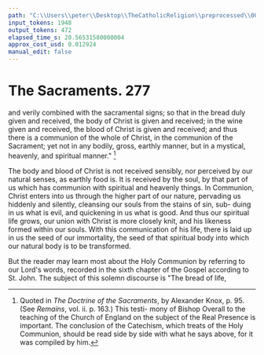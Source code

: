 ```yaml
---
path: "C:\\Users\\peter\\Desktop\\TheCatholicReligion\\preprocessed\\00294.jpg"
input_tokens: 1948
output_tokens: 472
elapsed_time_s: 20.56531580000004
approx_cost_usd: 0.012924
manual_edit: false
---
```

# The Sacraments. 277

and verily combined with the sacramental signs;
so that in the bread duly given and received,
the body of Christ is given and received; in
the wine given and received, the blood of Christ
is given and received; and thus there is a
communion of the whole of Christ, in the
communion of the Sacrament; yet not in any
bodily, gross, earthly manner, but in a mystical,
heavenly, and spiritual manner." [^1]

The body and blood of Christ is not received
sensibly, nor perceived by our natural senses,
as earthly food is. It is received by the soul,
by that part of us which has communion with
spiritual and heavenly things. In Communion,
Christ enters into us through the higher part of
our nature, pervading us hiddenly and silently,
cleansing our souls from the stains of sin, sub-
duing in us what is evil, and quickening in us
what is good. And thus our spiritual life grows,
our union with Christ is more closely knit, and
his likeness formed within our souls. With
this communication of his life, there is laid up
in us the seed of our immortality, the seed of
that spiritual body into which our natural body
is to be transformed.

But the reader may learn most about the
Holy Communion by referring to our Lord's
words, recorded in the sixth chapter of the
Gospel according to St. John. The subject
of this solemn discourse is "The bread of life,

[^1]: Quoted in *The Doctrine of the Sacraments*, by Alexander
Knox, p. 95. (See *Remains*, vol. ii. p. 163.) This testi-
mony of Bishop Overall to the teaching of the Church of
England on the subject of the Real Presence is important.
The conclusion of the Catechism, which treats of the Holy
Communion, should be read side by side with what he
says above, for it was compiled by him.